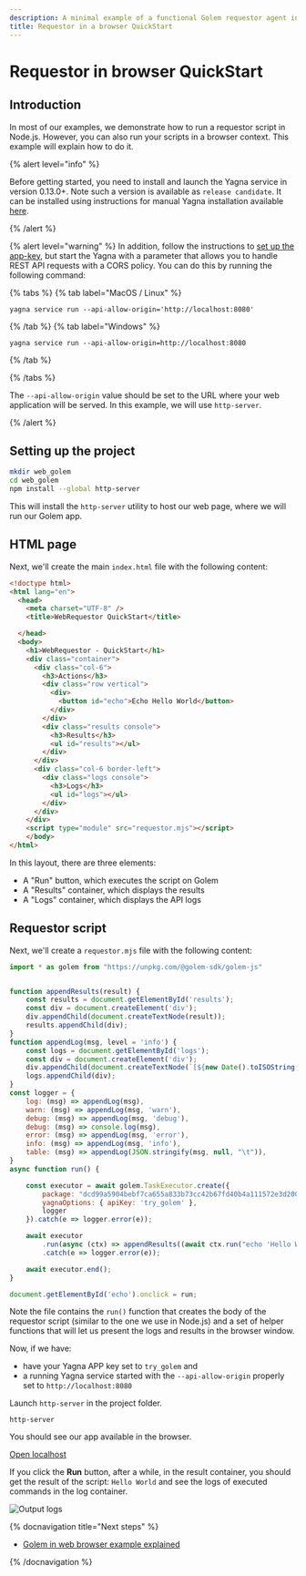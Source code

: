 ```yaml
---
description: A minimal example of a functional Golem requestor agent in a browser
title: Requestor in a browser QuickStart
---
```



# Requestor in browser QuickStart

## Introduction

In most of our examples, we demonstrate how to run a requestor script in Node.js. However, you can also run your scripts in a browser context. This example will explain how to do it.
   

{% alert level="info" %}

Before getting started, you need to install and launch the Yagna service in version 0.13.0+. Note such a version is available as `release candidate`. It can be installed using instructions for manual Yagna installation available [here](/docs/creators/javascript/examples/tools/yagna-installation-for-requestors). 

{% /alert %}

{% alert level="warning" %}
In addition, follow the instructions to [set up the app-key](/docs/creators/javascript/examples/tools/yagna-installation-for-requestors), but start the Yagna with a parameter that allows you to handle REST API requests with a CORS policy. You can do this by running the following command:

{% tabs %}
{% tab label="MacOS / Linux" %}
```shell
yagna service run --api-allow-origin='http://localhost:8080'
```
{% /tab %}
{% tab label="Windows" %}
```shell
yagna service run --api-allow-origin=http://localhost:8080
```
{% /tab %}

{% /tabs %}

The `--api-allow-origin` value should be set to the URL where your web application will be served.
In this example, we will use `http-server`.

{% /alert %}

## Setting up the project

```bash
mkdir web_golem
cd web_golem
npm install --global http-server
```

This will install the `http-server` utility to host our web page, where we will run our Golem app.

## HTML page

Next, we'll create the main `index.html` file with the following content:

```html
<!doctype html>
<html lang="en">
  <head>
    <meta charset="UTF-8" />
    <title>WebRequestor QuickStart</title>

  </head>
  <body>
    <h1>WebRequestor - QuickStart</h1>
    <div class="container">
      <div class="col-6">
        <h3>Actions</h3>
        <div class="row vertical">
          <div>
            <button id="echo">Echo Hello World</button>
          </div>
        </div>
        <div class="results console">
          <h3>Results</h3>
          <ul id="results"></ul>
        </div>
      </div>
      <div class="col-6 border-left">
        <div class="logs console">
          <h3>Logs</h3>
          <ul id="logs"></ul>
        </div>
      </div>
    </div>
    <script type="module" src="requestor.mjs"></script>
    </body>
</html>     
```

In this layout, there are three elements:

- A "Run" button, which executes the script on Golem
- A "Results" container, which displays the results
- A "Logs" container, which displays the API logs


## Requestor script


Next, we'll create a `requestor.mjs` file with the following content:

```js
import * as golem from "https://unpkg.com/@golem-sdk/golem-js"


function appendResults(result) {
    const results = document.getElementById('results');
    const div = document.createElement('div');
    div.appendChild(document.createTextNode(result));
    results.appendChild(div);
}
function appendLog(msg, level = 'info') {
    const logs = document.getElementById('logs');
    const div = document.createElement('div');
    div.appendChild(document.createTextNode(`[${new Date().toISOString()}] [${level}] ${msg}`));
    logs.appendChild(div);
}
const logger = {
    log: (msg) => appendLog(msg),
    warn: (msg) => appendLog(msg, 'warn'),
    debug: (msg) => appendLog(msg, 'debug'),
    debug: (msg) => console.log(msg),
    error: (msg) => appendLog(msg, 'error'),
    info: (msg) => appendLog(msg, 'info'),
    table: (msg) => appendLog(JSON.stringify(msg, null, "\t")),
}
async function run() {

    const executor = await golem.TaskExecutor.create({
        package: "dcd99a5904bebf7ca655a833b73cc42b67fd40b4a111572e3d2007c3",
        yagnaOptions: { apiKey: 'try_golem' },
        logger
    }).catch(e => logger.error(e));

    await executor
        .run(async (ctx) => appendResults((await ctx.run("echo 'Hello World'")).stdout))
        .catch(e => logger.error(e));

    await executor.end();
}

document.getElementById('echo').onclick = run;

```

Note the file contains the `run()` function that creates the body of the requestor script (similar to the one we use in Node.js) and a set of helper functions that will let us present the logs and results in the browser window.

Now, if we have:
- have your Yagna APP key set to `try_golem` and
- a running Yagna service started with the `--api-allow-origin` properly set to `http://localhost:8080`

Launch `http-server` in the project folder.

```
http-server
```

You should see our app available in the browser.

[ Open localhost ](http://localhost:8080/index)

If you click the __Run__ button, after a while, in the result container, you should get the result of the script: `Hello World` and see the logs of executed commands in the log container.

![Output logs](/browser_log.png)

{% docnavigation title="Next steps" %}

- [Golem in web browser example explained](/docs/creators/javascript/tutorials/running-in-browser)

{% /docnavigation %}


